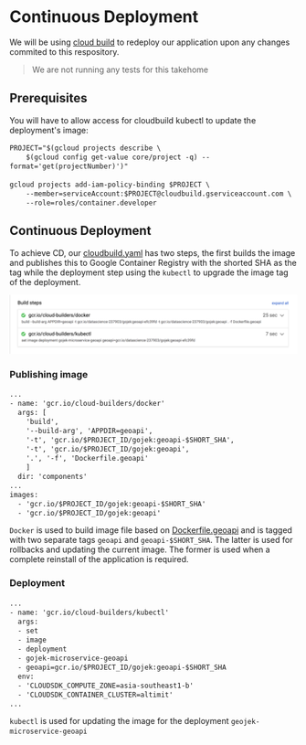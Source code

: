 # Continuous Deployment

We will be using [cloud build](https://cloud.google.com/cloud-build/) to redeploy our application upon any changes commited to this respository.

> We are not running any tests for this takehome

## Prerequisites

You will have to allow access for cloudbuild kubectl to update the deployment's image:

```
PROJECT="$(gcloud projects describe \
    $(gcloud config get-value core/project -q) --format='get(projectNumber)')"

gcloud projects add-iam-policy-binding $PROJECT \
    --member=serviceAccount:$PROJECT@cloudbuild.gserviceaccount.com \
    --role=roles/container.developer
```

## Continuous Deployment

To achieve CD, our [cloudbuild.yaml](../cloudbuild.yaml) has two steps, the first builds the image and publishes this to Google Container Registry with the shorted SHA as the tag while the deployment step using the `kubectl` to upgrade the image tag of the deployment.


![cloudbuild](../images/builds.png)

### Publishing image

```
...
- name: 'gcr.io/cloud-builders/docker'
  args: [
    'build',
    '--build-arg', 'APPDIR=geoapi',
    '-t', 'gcr.io/$PROJECT_ID/gojek:geoapi-$SHORT_SHA',
    '-t', 'gcr.io/$PROJECT_ID/gojek:geoapi',
    '.', '-f', 'Dockerfile.geoapi'
    ]
  dir: 'components'
...
images:
  - 'gcr.io/$PROJECT_ID/gojek:geoapi-$SHORT_SHA'
  - 'gcr.io/$PROJECT_ID/gojek:geoapi'
```


`Docker` is used to build image file based on [Dockerfile.geoapi](../components/Dockerfile.geoapi) and is tagged with two separate tags `geoapi` and `geoapi-$SHORT_SHA`. The latter is used for rollbacks and updating the current image. The former is used when a complete reinstall of the application is required.

### Deployment

```
...
- name: 'gcr.io/cloud-builders/kubectl'
  args:
  - set
  - image
  - deployment
  - gojek-microservice-geoapi
  - geoapi=gcr.io/$PROJECT_ID/gojek:geoapi-$SHORT_SHA
  env:
  - 'CLOUDSDK_COMPUTE_ZONE=asia-southeast1-b'
  - 'CLOUDSDK_CONTAINER_CLUSTER=altimit'
...
```

`kubectl` is used for updating the image for the deployment `geojek-microservice-geoapi`
